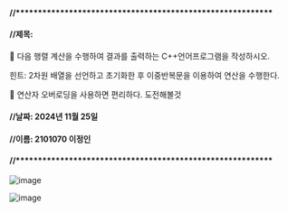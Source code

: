 #### //**********************************************************
#### //제목:  
 다음 행렬 계산을 수행하여 결과를 출력하는 C++언어프로그램을 작성하시오.


힌트: 2차원 배열을 선언하고 초기화한 후 이중반복문을 이용하여 연산을 수행한다.


 연산자 오버로딩을 사용하면 편리하다. 도전해볼것
#### //날짜: 2024년 11월 25일
#### //이름: 2101070 이정인
#### //**********************************************************

![image](https://github.com/user-attachments/assets/2b671681-1e4f-476f-9e3a-9abc30519408)


![image](https://github.com/user-attachments/assets/1dbb2ced-3373-4840-aae0-bf65700bebea)
